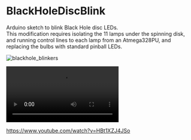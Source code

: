 # BlackHoleDiscBlink
Arduino sketch to blink Black Hole disc LEDs.  
This modification requires isolating the 11 lamps under the spinning disk, and running control lines to each lamp
from an Atmega328PU, and replacing the bulbs with standard pinball LEDs.

![blackhole_blinkers](https://user-images.githubusercontent.com/60443687/163690061-19d5acf5-9ea5-4922-b003-7a1a616d8352.png)

<video src="https://www.youtube.com/watch?v=HBt1XZJ4JSo"></video>

https://www.youtube.com/watch?v=HBt1XZJ4JSo
